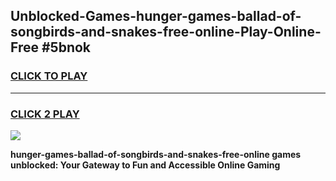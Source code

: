 
## Unblocked-Games-hunger-games-ballad-of-songbirds-and-snakes-free-online-Play-Online-Free #5bnok
<h3>
<a href="https://us.freeplayer.one?title=hunger-games-ballad-of-songbirds-and-snakes-free-online&ref=10M">CLICK TO PLAY</a></h3>
<hr>

<h3>
<a href="https://us.freeplayer.one?title=hunger-games-ballad-of-songbirds-and-snakes-free-online&ref=10M">CLICK 2 PLAY</a>
  
</h3>

<a href="https://us.freeplayer.one?title=hunger-games-ballad-of-songbirds-and-snakes-free-online&ref=10M"><img src="https://clearcache.store/games.png"></a>


**hunger-games-ballad-of-songbirds-and-snakes-free-online games unblocked: Your Gateway to Fun and Accessible Online Gaming**
